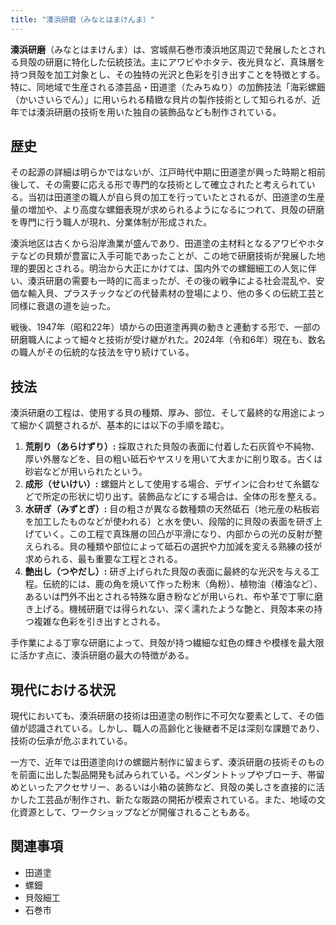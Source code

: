 ```yaml
---
title: "湊浜研磨（みなとはまけんま）"
---
```


**湊浜研磨**（みなとはまけんま）は、宮城県石巻市湊浜地区周辺で発展したとされる貝殻の研磨に特化した伝統技法。主にアワビやホタテ、夜光貝など、真珠層を持つ貝殻を加工対象とし、その独特の光沢と色彩を引き出すことを特徴とする。特に、同地域で生産される漆芸品・田道塗（たみちぬり）の加飾技法「海彩螺鈿（かいさいらでん）」に用いられる精緻な貝片の製作技術として知られるが、近年では湊浜研磨の技術を用いた独自の装飾品なども制作されている。

## 歴史

その起源の詳細は明らかではないが、江戸時代中期に田道塗が興った時期と相前後して、その需要に応える形で専門的な技術として確立されたと考えられている。当初は田道塗の職人が自ら貝の加工を行っていたとされるが、田道塗の生産量の増加や、より高度な螺鈿表現が求められるようになるにつれて、貝殻の研磨を専門に行う職人が現れ、分業体制が形成された。

湊浜地区は古くから沿岸漁業が盛んであり、田道塗の主材料となるアワビやホタテなどの貝類が豊富に入手可能であったことが、この地で研磨技術が発展した地理的要因とされる。明治から大正にかけては、国内外での螺鈿細工の人気に伴い、湊浜研磨の需要も一時的に高まったが、その後の戦争による社会混乱や、安価な輸入貝、プラスチックなどの代替素材の登場により、他の多くの伝統工芸と同様に衰退の道を辿った。

戦後、1947年（昭和22年）頃からの田道塗再興の動きと連動する形で、一部の研磨職人によって細々と技術が受け継がれた。2024年（令和6年）現在も、数名の職人がその伝統的な技法を守り続けている。

## 技法

湊浜研磨の工程は、使用する貝の種類、厚み、部位、そして最終的な用途によって細かく調整されるが、基本的には以下の手順を踏む。

1.  **荒削り（あらけずり）:** 採取された貝殻の表面に付着した石灰質や不純物、厚い外層などを、目の粗い砥石やヤスリを用いて大まかに削り取る。古くは砂岩などが用いられたという。
2.  **成形（せいけい）:** 螺鈿片として使用する場合、デザインに合わせて糸鋸などで所定の形状に切り出す。装飾品などにする場合は、全体の形を整える。
3.  **水研ぎ（みずとぎ）:** 目の粗さが異なる数種類の天然砥石（地元産の粘板岩を加工したものなどが使われる）と水を使い、段階的に貝殻の表面を研ぎ上げていく。この工程で真珠層の凹凸が平滑になり、内部からの光の反射が整えられる。貝の種類や部位によって砥石の選択や力加減を変える熟練の技が求められる、最も重要な工程とされる。
4.  **艶出し（つやだし）:** 研ぎ上げられた貝殻の表面に最終的な光沢を与える工程。伝統的には、鹿の角を焼いて作った粉末（角粉）、植物油（椿油など）、あるいは門外不出とされる特殊な磨き粉などが用いられ、布や革で丁寧に磨き上げる。機械研磨では得られない、深く濡れたような艶と、貝殻本来の持つ複雑な色彩を引き出すとされる。

手作業による丁寧な研磨によって、貝殻が持つ繊細な虹色の輝きや模様を最大限に活かす点に、湊浜研磨の最大の特徴がある。

## 現代における状況

現代においても、湊浜研磨の技術は田道塗の制作に不可欠な要素として、その価値が認識されている。しかし、職人の高齢化と後継者不足は深刻な課題であり、技術の伝承が危ぶまれている。

一方で、近年では田道塗向けの螺鈿片制作に留まらず、湊浜研磨の技術そのものを前面に出した製品開発も試みられている。ペンダントトップやブローチ、帯留めといったアクセサリー、あるいは小箱の装飾など、貝殻の美しさを直接的に活かした工芸品が制作され、新たな販路の開拓が模索されている。また、地域の文化資源として、ワークショップなどが開催されることもある。

## 関連事項

*   田道塗
*   螺鈿
*   貝殻細工
*   石巻市